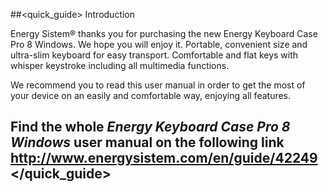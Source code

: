 ##<quick_guide> Introduction

Energy Sistem® thanks you for purchasing the new Energy Keyboard Case Pro 8 Windows. We hope you will enjoy it.  Portable, convenient size and ultra-slim keyboard for easy transport. Comfortable and flat keys with whisper keystroke including all multimedia functions.


We recommend you to read this user manual in order to get the most of your device on an easily and comfortable way, enjoying all features.


## <unique> Find the whole *Energy Keyboard Case Pro 8 Windows* user manual on the following link   http://www.energysistem.com/en/guide/42249 </unique> </quick_guide>
